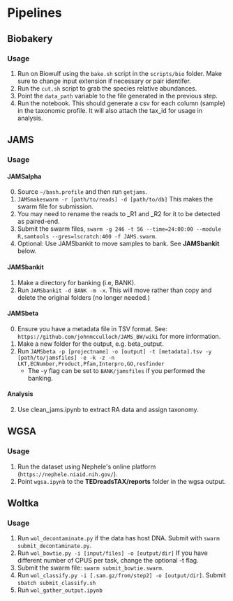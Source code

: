 # Pipelines
## Biobakery
### Usage
1. Run on Biowulf using the `bake.sh` script in the `scripts/bio` folder. Make sure to change input extension if necessary or pair identifer.
2. Run the `cut.sh` script to grab the species relative abundances.
3. Point the `data_path` variable to the file generated in the previous step. 
4. Run the notebook. This should generate a csv for each column (sample) in the taxonomic profile. It will also attach the tax_id for usage in analysis.

## JAMS
### Usage
#### JAMSalpha
0. Source `~/bash.profile` and then run `getjams`.
1. `JAMSmakeswarm -r [path/to/reads] -d [path/to/db]` This makes the swarm file for submission.
2. You may need to rename the reads to _R1 and _R2 for it to be detected as paired-end. 
3. Submit the swarm files, `swarm -g 246 -t 56 --time=24:00:00 --module R,samtools --gres=lscratch:400 -f JAMS.swarm`.
4. Optional: Use JAMSbankit to move samples to bank. See **JAMSbankit** below.

#### JAMSbankit
1. Make a directory for banking (i.e, BANK).
2. Run `JAMSbankit -d BANK -m -x`. This will move rather than copy and delete the original folders (no longer needed.)

#### JAMSbeta
0. Ensure you have a metadata file in TSV format. See: `https://github.com/johnmcculloch/JAMS_BW/wiki` for more information.
1. Make a new folder for the output, e.g. beta_output.
2. Run `JAMSbeta -p [projectname] -o [output] -t [metadata].tsv -y [path/to/jamsfiles] -e -k -z -n LKT,ECNumber,Product,Pfam,Interpro,GO,resfinder`  
    - The -y flag can be set to `BANK/jamsfiles` if you performed the banking.

#### Analysis
2. Use clean_jams.ipynb to extract RA data and assign taxonomy.

## WGSA
### Usage
1. Run the dataset using Nephele's online platform (`https://nephele.niaid.nih.gov/`).
2. Point `wgsa.ipynb` to the **TEDreadsTAX/reports** folder in the wgsa output.

## Woltka
### Usage
1. Run `wol_decontaminate.py` if the data has host DNA. Submit with `swarm submit_decontaminate.py`. 
2. Run `wol_bowtie.py -i [input/files] -o [output/dir]` If you have different number of CPUS per task, change the optional -t flag.
3. Submit the swarm file: `swarm submit_bowtie.swarm`.
4. Run `wol_classify.py -i [.sam.gz/from/step2] -o [output/dir]`. Submit `sbatch submit_classify.sh`
6. Run `wol_gather_output.ipynb`